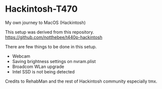 # Hackintosh-T470
My own journey to MacOS (Hackintosh) 

This setup was derived from this repository. 
https://github.com/notthebee/t440p-hackintosh

There are few things to be done in this setup.
- Webcam
- Saving brightness settings on nvram.plist
- Broadcom WLan upgrade
- Intel SSD is not being detected

Credits to RehabMan and the rest of Hackintosh community especially tmx.
